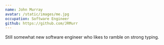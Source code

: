 ```yaml
---
name: John Murray
avatar: /static/images/me.jpg
occupation: Software Engineer
github: https://github.com/JRMurr
---
```


Still somewhat new software engineer who likes to ramble on strong typing.
